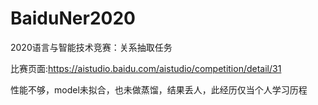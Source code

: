 # BaiduNer2020
2020语言与智能技术竞赛：关系抽取任务

比赛页面:https://aistudio.baidu.com/aistudio/competition/detail/31

性能不够，model未拟合，也未做蒸馏，结果丢人，此经历仅当个人学习历程
